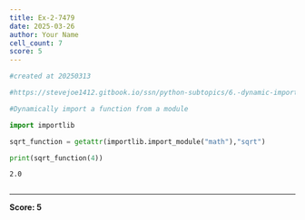 ```yaml
---
title: Ex-2-7479
date: 2025-03-26
author: Your Name
cell_count: 7
score: 5
---
```


```python
#created at 20250313
```


```python
#https://stevejoe1412.gitbook.io/ssn/python-subtopics/6.-dynamic-imports
```


```python
#Dynamically import a function from a module
```


```python
import importlib
```


```python
sqrt_function = getattr(importlib.import_module("math"),"sqrt")
```


```python
print(sqrt_function(4))
```

    2.0



```python

```


---
**Score: 5**